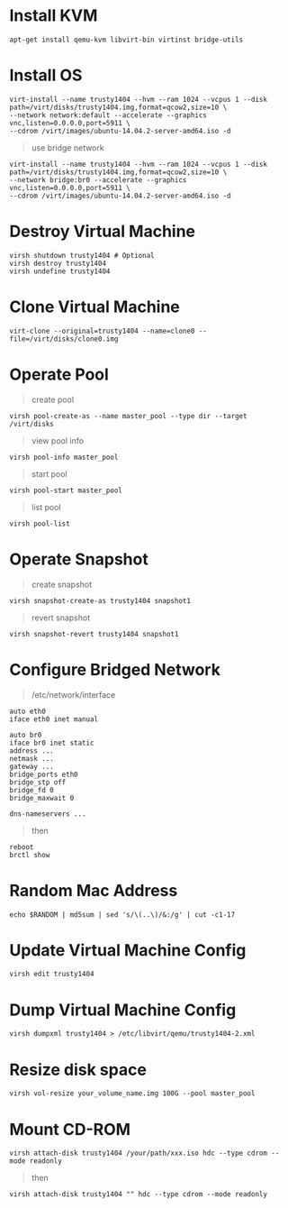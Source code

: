 # Install KVM  

	apt-get install qemu-kvm libvirt-bin virtinst bridge-utils

# Install OS  

	virt-install --name trusty1404 --hvm --ram 1024 --vcpus 1 --disk path=/virt/disks/trusty1404.img,format=qcow2,size=10 \  
	--network network:default --accelerate --graphics vnc,listen=0.0.0.0,port=5911 \  
	--cdrom /virt/images/ubuntu-14.04.2-server-amd64.iso -d  

> use bridge network  

	virt-install --name trusty1404 --hvm --ram 1024 --vcpus 1 --disk path=/virt/disks/trusty1404.img,format=qcow2,size=10 \  
	--network bridge:br0 --accelerate --graphics vnc,listen=0.0.0.0,port=5911 \  
	--cdrom /virt/images/ubuntu-14.04.2-server-amd64.iso -d  

# Destroy Virtual Machine  
  
	virsh shutdown trusty1404 # Optional  
	virsh destroy trusty1404  
	virsh undefine trusty1404  

# Clone Virtual Machine  
  
	virt-clone --original=trusty1404 --name=clone0 --file=/virt/disks/clone0.img

# Operate Pool   

> create pool  

	virsh pool-create-as --name master_pool --type dir --target /virt/disks  

> view pool info    

	virsh pool-info master_pool  

> start pool  

	virsh pool-start master_pool  

> list pool  

	virsh pool-list  

# Operate Snapshot  

> create snapshot  

	virsh snapshot-create-as trusty1404 snapshot1  

> revert snapshot  

	virsh snapshot-revert trusty1404 snapshot1  

# Configure Bridged Network

> /etc/network/interface

	auto eth0
	iface eth0 inet manual

	auto br0
	iface br0 inet static
	address ...
	netmask ...
	gateway ...
	bridge_ports eth0
	bridge_stp off
	bridge_fd 0
	bridge_maxwait 0

	dns-nameservers ...

> then  

	reboot  
	brctl show  

# Random Mac Address
  
	echo $RANDOM | md5sum | sed 's/\(..\)/&:/g' | cut -c1-17

# Update Virtual Machine Config
  
	virsh edit trusty1404  

# Dump Virtual Machine Config  
  
	virsh dumpxml trusty1404 > /etc/libvirt/qemu/trusty1404-2.xml

# Resize disk space  

	virsh vol-resize your_volume_name.img 100G --pool master_pool  

# Mount CD-ROM  

	virsh attach-disk trusty1404 /your/path/xxx.iso hdc --type cdrom --mode readonly  

> then  

	virsh attach-disk trusty1404 "" hdc --type cdrom --mode readonly  
	
